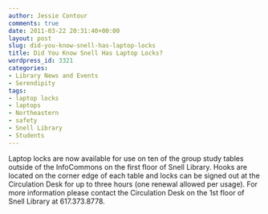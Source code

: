 ```yaml
---
author: Jessie Contour
comments: true
date: 2011-03-22 20:31:40+00:00
layout: post
slug: did-you-know-snell-has-laptop-locks
title: Did You Know Snell Has Laptop Locks?
wordpress_id: 3321
categories:
- Library News and Events
- Serendipity
tags:
- laptop locks
- laptops
- Northeastern
- safety
- Snell Library
- Students
---
```


Laptop locks are now available for use on ten of the group study tables outside of the InfoCommons on the first floor of Snell Library. Hooks are located on the corner edge of each table and locks can be signed out at the Circulation Desk for up to three hours (one renewal allowed per usage). For more information please contact the Circulation Desk on the 1st floor of Snell Library at 617.373.8778.
